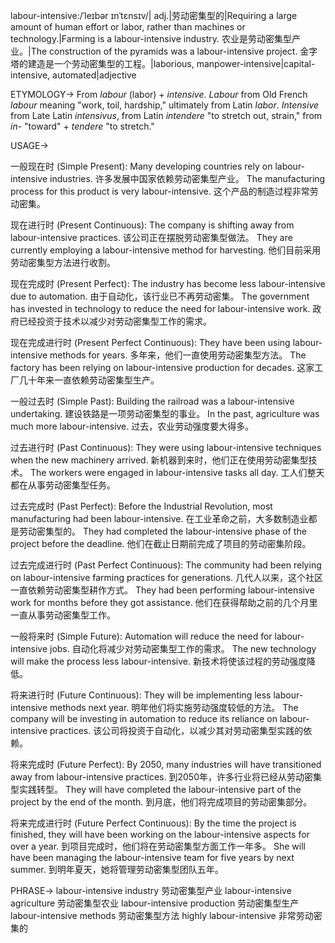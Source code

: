 labour-intensive:/ˈleɪbər ɪnˈtɛnsɪv/| adj.|劳动密集型的|Requiring a large amount of human effort or labor, rather than machines or technology.|Farming is a labour-intensive industry. 农业是劳动密集型产业。|The construction of the pyramids was a labour-intensive project. 金字塔的建造是一个劳动密集型的工程。|laborious, manpower-intensive|capital-intensive, automated|adjective


ETYMOLOGY->
From *labour* (labor) + *intensive*. *Labour* from Old French *labour* meaning "work, toil, hardship," ultimately from Latin *labor*. *Intensive* from Late Latin *intensivus*, from Latin *intendere* "to stretch out, strain," from *in-* "toward" + *tendere* "to stretch."


USAGE->

一般现在时 (Simple Present):
Many developing countries rely on labour-intensive industries. 许多发展中国家依赖劳动密集型产业。
The manufacturing process for this product is very labour-intensive.  这个产品的制造过程非常劳动密集。

现在进行时 (Present Continuous):
The company is shifting away from labour-intensive practices. 该公司正在摆脱劳动密集型做法。
They are currently employing a labour-intensive method for harvesting. 他们目前采用劳动密集型方法进行收割。


现在完成时 (Present Perfect):
The industry has become less labour-intensive due to automation. 由于自动化，该行业已不再劳动密集。
The government has invested in technology to reduce the need for labour-intensive work. 政府已经投资于技术以减少对劳动密集型工作的需求。

现在完成进行时 (Present Perfect Continuous):
They have been using labour-intensive methods for years. 多年来，他们一直使用劳动密集型方法。
The factory has been relying on labour-intensive production for decades.  这家工厂几十年来一直依赖劳动密集型生产。


一般过去时 (Simple Past):
Building the railroad was a labour-intensive undertaking. 建设铁路是一项劳动密集型的事业。
In the past, agriculture was much more labour-intensive.  过去，农业劳动强度要大得多。

过去进行时 (Past Continuous):
They were using labour-intensive techniques when the new machinery arrived.  新机器到来时，他们正在使用劳动密集型技术。
The workers were engaged in labour-intensive tasks all day. 工人们整天都在从事劳动密集型任务。

过去完成时 (Past Perfect):
Before the Industrial Revolution, most manufacturing had been labour-intensive. 在工业革命之前，大多数制造业都是劳动密集型的。
They had completed the labour-intensive phase of the project before the deadline. 他们在截止日期前完成了项目的劳动密集阶段。

过去完成进行时 (Past Perfect Continuous):
The community had been relying on labour-intensive farming practices for generations.  几代人以来，这个社区一直依赖劳动密集型耕作方式。
They had been performing labour-intensive work for months before they got assistance.  他们在获得帮助之前的几个月里一直从事劳动密集型工作。

一般将来时 (Simple Future):
Automation will reduce the need for labour-intensive jobs. 自动化将减少对劳动密集型工作的需求。
The new technology will make the process less labour-intensive. 新技术将使该过程的劳动强度降低。

将来进行时 (Future Continuous):
They will be implementing less labour-intensive methods next year. 明年他们将实施劳动强度较低的方法。
The company will be investing in automation to reduce its reliance on labour-intensive practices.  该公司将投资于自动化，以减少其对劳动密集型实践的依赖。

将来完成时 (Future Perfect):
By 2050, many industries will have transitioned away from labour-intensive practices. 到2050年，许多行业将已经从劳动密集型实践转型。
They will have completed the labour-intensive part of the project by the end of the month.  到月底，他们将完成项目的劳动密集部分。


将来完成进行时 (Future Perfect Continuous):
By the time the project is finished, they will have been working on the labour-intensive aspects for over a year.  到项目完成时，他们将在劳动密集型方面工作一年多。
She will have been managing the labour-intensive team for five years by next summer.  到明年夏天，她将管理劳动密集型团队五年。



PHRASE->
labour-intensive industry 劳动密集型产业
labour-intensive agriculture 劳动密集型农业
labour-intensive production 劳动密集型生产
labour-intensive methods 劳动密集型方法
highly labour-intensive 非常劳动密集的


